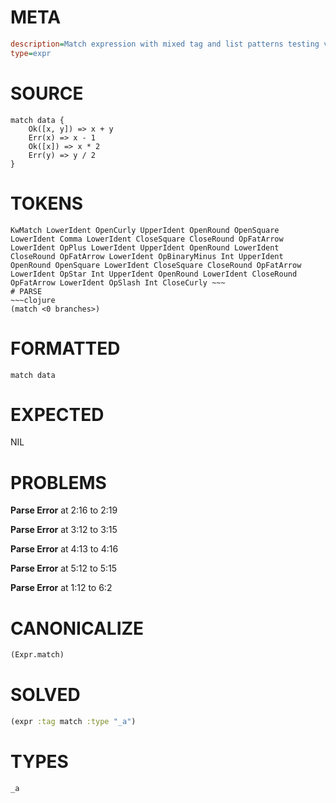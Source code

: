 # META
~~~ini
description=Match expression with mixed tag and list patterns testing variable scoping
type=expr
~~~
# SOURCE
~~~roc
match data {
    Ok([x, y]) => x + y
    Err(x) => x - 1
    Ok([x]) => x * 2
    Err(y) => y / 2
}
~~~
# TOKENS
~~~text
KwMatch LowerIdent OpenCurly UpperIdent OpenRound OpenSquare LowerIdent Comma LowerIdent CloseSquare CloseRound OpFatArrow LowerIdent OpPlus LowerIdent UpperIdent OpenRound LowerIdent CloseRound OpFatArrow LowerIdent OpBinaryMinus Int UpperIdent OpenRound OpenSquare LowerIdent CloseSquare CloseRound OpFatArrow LowerIdent OpStar Int UpperIdent OpenRound LowerIdent CloseRound OpFatArrow LowerIdent OpSlash Int CloseCurly ~~~
# PARSE
~~~clojure
(match <0 branches>)
~~~
# FORMATTED
~~~roc
match data
~~~
# EXPECTED
NIL
# PROBLEMS
**Parse Error**
at 2:16 to 2:19

**Parse Error**
at 3:12 to 3:15

**Parse Error**
at 4:13 to 4:16

**Parse Error**
at 5:12 to 5:15

**Parse Error**
at 1:12 to 6:2

# CANONICALIZE
~~~clojure
(Expr.match)
~~~
# SOLVED
~~~clojure
(expr :tag match :type "_a")
~~~
# TYPES
~~~roc
_a
~~~
